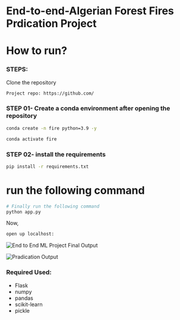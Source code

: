 # End-to-end-Algerian Forest Fires Prdication Project

# How to run?
### STEPS:

Clone the repository

```bash
Project repo: https://github.com/
```

### STEP 01- Create a conda environment after opening the repository

```bash
conda create -n fire python=3.9 -y
```

```bash
conda activate fire
```

### STEP 02- install the requirements
```bash
pip install -r requirements.txt
```


# run the following command

```bash
# Finally run the following command
python app.py
```

Now,
```bash
open up localhost:
```


![ End to End ML Project Final Output](https://github.com/anil-rupnar/crack-Dream-Data-Science-Job/blob/main/120Dayschallenge/Day46/forestfire-main/output1.png)

![ Pradication Output](https://github.com/anil-rupnar/crack-Dream-Data-Science-Job/blob/main/120Dayschallenge/Day46/forestfire-main/output2.png)




### Required Used:

- Flask
- numpy 
- pandas
- scikit-learn
- pickle


